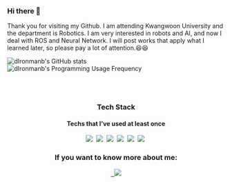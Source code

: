 ### Hi there 👋
Thank you for visiting my Github. I am attending Kwangwoon University and the department is Robotics. I am very interested in robots and AI, and now I deal with ROS and Neural Network. I will post works that apply what I learned later, so please pay a lot of attention.:laughing::laughing:



![dIronmanb's GitHub stats](https://github-readme-stats.vercel.app/api?username=dIronmanb&show_icons=true&theme=dark)
<br>
![dIronmanb's Programming Usage Frequency](https://github-readme-stats.vercel.app/api/top-langs/?username=dIronmanb&langs_count=8)

<br><br>


<h3 align = "center"> Tech Stack </h3>
<h4 align = "center"> Techs that I've used at least once</h4>

<p align = "center">
  <!-- img src="https://img.shields.io/badge/python-3776AB?style=flat-square&logo=python&logoColor=white"/ -->
  <img src="https://img.shields.io/badge/python-3776AB?style=flat-square&logo=python&logoColor=white"/></a>&nbsp
  <img src="https://img.shields.io/badge/C++-00599C?style=flat-square&logo=C%2B%2B&logoColor=white"/></a>&nbsp
  <img src="https://img.shields.io/badge/C-A8B9CC?style=flat-square&logo=C&logoColor=white"/></a>&nbsp
  <img src="https://img.shields.io/badge/pytorch-EE4C2C?style=flat-square&logo=pytorch&logoColor=white"/></a>&nbsp
  <img src="https://img.shields.io/badge/tensorflow-FF6F00?style=flat-square&logo=tensorflow&logoColor=white"/></a>&nbsp
  <img src="https://img.shields.io/badge/ros-22314E?style=flat-square&logo=ros&logoColor=white"/></a>&nbsp
</p>

<h3 align = "center"> If you want to know more about me: </h3>
<p align = "center">
  <a href = "https://github.com/dIronmanb/HeeyangJung_CV/blob/main/HeeyangJung_CV.pdf">&nbsp
  <img src = "https://img.shields.io/badge/-cv-black">
</p>

  


  <!--
**dIronmanb/dIronmanb** is a ✨ _special_ ✨ repository because its `README.md` (this file) appears on your GitHub profile.

Here are some ideas to get you started:

- 🔭 I’m currently working on ...
- 🌱 I’m currently learning ...
- 👯 I’m looking to collaborate on ...
- 🤔 I’m looking for help with ...
- 💬 Ask me about ...
- 📫 How to reach me: ...
- 😄 Pronouns: ...
- ⚡ Fun fact: ...
-->
